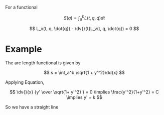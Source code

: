 For a functional

$$
S(q) = \int_a^b L(t, q, \dot{q}) \dd{t}
$$

$$
L_x(t, q, \dot{q}) - \dv{}{t}L_v(t, q, \dot{q}) = 0
$$

# Example

The arc length functional is given by

$$
s = \int_a^b \sqrt{1 + y'^2}\dd{x}
$$

Applying Equation,

$$
\dv{}{x} {y' \over \sqrt{1+ y'^2} } = 0 \implies \frac{y'^2}{1+y'^2} = C \implies y' = k
$$

So we have a straight line